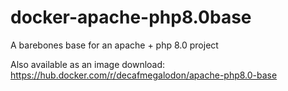 # docker-apache-php8.0base
A barebones base for an apache + php 8.0 project

Also available as an image download:
https://hub.docker.com/r/decafmegalodon/apache-php8.0-base
